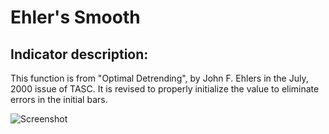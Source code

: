 # Ehler's Smooth #
## Indicator description: ##
This function is from "Optimal Detrending", by John F. Ehlers 
		in the July, 2000 issue of TASC.	It is revised to properly 
		initialize the value to eliminate errors in the initial bars.

![Screenshot](/../master/ScreenShots/EhlersSmooth_Ind.jpg?raw=true "Ehler's Smooth")

